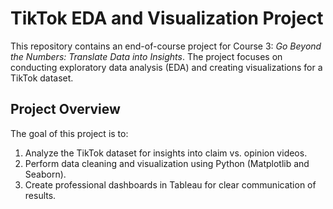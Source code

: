 # TikTok EDA and Visualization Project

This repository contains an end-of-course project for Course 3: *Go Beyond the Numbers: Translate Data into Insights*. The project focuses on conducting exploratory data analysis (EDA) and creating visualizations for a TikTok dataset.

## Project Overview

The goal of this project is to:
1. Analyze the TikTok dataset for insights into claim vs. opinion videos.
2. Perform data cleaning and visualization using Python (Matplotlib and Seaborn).
3. Create professional dashboards in Tableau for clear communication of results.


